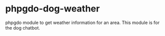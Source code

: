 # phpgdo-dog-weather
phpgdo module to get weather information for an area. This module is for the dog chatbot.
